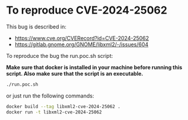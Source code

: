 # To reproduce CVE-2024-25062
This bug is described in:
- https://www.cve.org/CVERecord?id=CVE-2024-25062
- https://gitlab.gnome.org/GNOME/libxml2/-/issues/604


To reproduce the bug the run.poc.sh script:

**Make sure that docker is installed in your machine before running this script. Also make sure that the script is an executable.**
```sh
./run.poc.sh
```

or just run the following commands:
```sh
docker build --tag libxml2-cve-2024-25062 .
docker run -t libxml2-cve-2024-25062
```